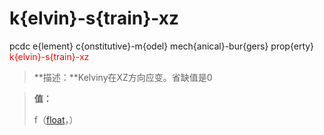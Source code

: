# k{elvin}-s{train}-xz
pcdc e{lement} c{onstitutive}-m{odel} mech{anical}-bur{gers} prop{erty} <span style='color: red;'>k{elvin}-s{train}-xz</span>
> **描述：**Kelviny在XZ方向应变。省缺值是0

> 
> **值：**
> 
> f（[float](数据类型/float/)，）

